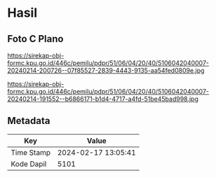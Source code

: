 # Hasil

## Foto C Plano

https://sirekap-obj-formc.kpu.go.id/446c/pemilu/pdpr/51/06/04/20/40/5106042040007-20240214-200726--07f85527-2839-4443-9135-aa54fed0809e.jpg

https://sirekap-obj-formc.kpu.go.id/446c/pemilu/pdpr/51/06/04/20/40/5106042040007-20240214-191552--b6866171-b1d4-4717-a4fd-51be45bad998.jpg


## Metadata

| Key        | Value               |
| ---------- | ------------------- |
| Time Stamp | 2024-02-17 13:05:41 |
| Kode Dapil | 5101                |



